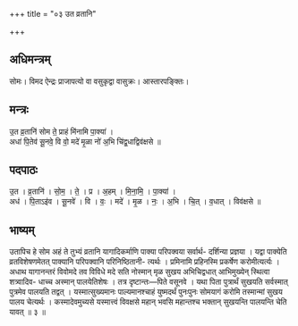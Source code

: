 +++
title = "०३ उत व्रतानि"

+++
## अधिमन्त्रम्
सोमः। विमद ऐन्द्रः प्राजापत्यो वा वसुकृद्वा वासुक्रः। आस्तारपङ्क्तिः।

## मन्त्रः
उ॒त व्र॒तानि॑ सोम ते॒ प्राहं मि॑नामि पा॒क्या॑ ।  
अधा॑ पि॒तेव॑ सू॒नवे॒ वि वो॒ मदे॑ मृ॒ळा नो॑ अ॒भि चि॑द्व॒धाद्विव॑क्षसे ॥

## पदपाठः
उ॒त । व्र॒तानि॑ । सो॒म॒ । ते॒ । प्र । अ॒हम् । मि॒ना॒मि॒ । पा॒क्या॑ ।  
अध॑ । पि॒ताऽइ॑व । सू॒नवे॑ । वि । वः॒ । मदे॑ । मृ॒ळ । नः॒ । अ॒भि । चि॒त् । व॒धात् । विव॑क्षसे ॥

## भाष्यम्
उतापिच हे सोम अहं ते तुभ्यं व्रतानि यागादिकर्माणि पाक्या परिपक्वया सर्वार्थ- दर्शिन्या प्रज्ञया । यद्वा पाक्येति व्रतविशेषणमेतत् पाक्यानि परिपक्वानि परिनिष्ठितानी- त्यर्थः । प्रमिनामि प्रहिनस्मि प्रकर्षेण करोमीत्यर्त्यः । अधाथ यागानन्तरं विवोमदे तव विविधे मदे सति नोस्मान् मृळ सुखय अभिचिद्वधात् आभिमुख्येन् स्थित्वा शत्र्वादिव- धाच्च अस्मान् पालयेतिशेषः । तत्र दृष्टान्तः—पिते वसूनवे । यथा पिता पुत्रार्थं सुखयति सर्वस्मात् पुत्रमेव पालयति तद्वत् । यस्मात्सुख्यमानः पाल्यमानश्चाहं युष्मदर्थं पुनःपुनः सोमयागं करोमि तस्मान्मां सुखय पालय चेत्यर्थः । कस्मादेवमुच्यसे यस्मात्त्वं विवक्षसे महान् भवसि महान्तश्च भक्तान् सुखयन्ति पालयन्ति चेति यावत् ॥ ३ ॥